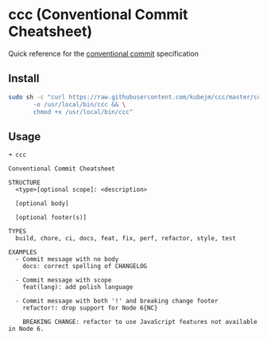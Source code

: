 # ccc (Conventional Commit Cheatsheet)

Quick reference for the [conventional commit](https://www.conventionalcommits.org/en/v1.0.0/) specification

## Install

```sh
sudo sh -c "curl https://raw.githubusercontent.com/kubejm/ccc/master/ccc \
       -o /usr/local/bin/ccc && \
       chmod +x /usr/local/bin/ccc"
```

## Usage

```
➜ ccc

Conventional Commit Cheatsheet

STRUCTURE
  <type>[optional scope]: <description>

  [optional body]

  [optional footer(s)]

TYPES
  build, chore, ci, docs, feat, fix, perf, refactor, style, test

EXAMPLES
  - Commit message with no body
    docs: correct spelling of CHANGELOG

  - Commit message with scope
    feat(lang): add polish language

  - Commit message with both '!' and breaking change footer
    refactor!: drop support for Node 6{NC}

    BREAKING CHANGE: refactor to use JavaScript features not available in Node 6.
```
